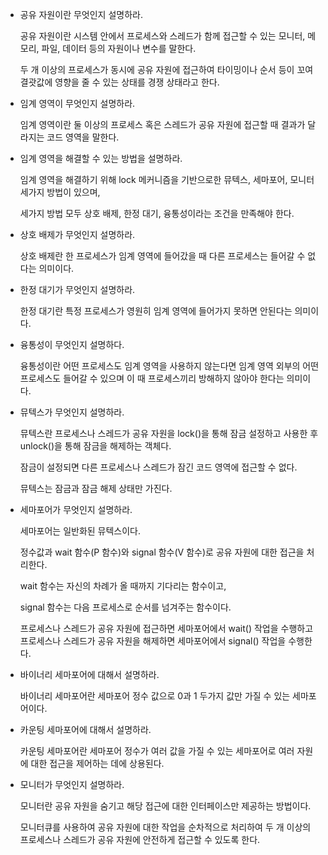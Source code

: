 - 공유 자원이란 무엇인지 설명하라.
    
    공유 자원이란 시스템 안에서 프로세스와 스레드가 함께 접근할 수 있는 모니터, 메모리, 파일, 데이터 등의 자원이나 변수를 말한다.
    
    두 개 이상의 프로세스가 동시에 공유 자원에 접근하여 타이밍이나 순서 등이 꼬여 결괏값에 영향을 줄 수 있는 상태를 경쟁 상태라고 한다.
    
- 임계 영역이 무엇인지 설명하라.
    
    임계 영역이란 둘 이상의 프로세스 혹은 스레드가 공유 자원에 접근할 때 결과가 달라지는 코드 영역을 말한다.
    
- 임계 영역을 해결할 수 있는 방법을 설명하라.
    
    임계 영역을 해결하기 위해 lock 메커니즘을 기반으로한 뮤텍스, 세마포어, 모니터 세가지 방법이 있으며,
    
    세가지 방법 모두 상호 배제, 한정 대기, 융통성이라는 조건을 만족해야 한다.
    
- 상호 배제가 무엇인지 설명하라.
    
    상호 배제란 한 프로세스가 임계 영역에 들어갔을 때 다른 프로세스는 들어갈 수 없다는 의미이다.
    
- 한정 대기가 무엇인지 설명하라.
    
    한정 대기란 특정 프로세스가 영원히 임계 영역에 들어가지 못하면 안된다는 의미이다.
    
- 융통성이 무엇인지 설명하다.
    
    융통성이란 어떤 프로세스도 임계 영역을 사용하지 않는다면 임계 영역 외부의 어떤 프로세스도 들어갈 수 있으며 이 때 프로세스끼리 방해하지 않아야 한다는 의미이다.
    
- 뮤텍스가 무엇인지 설명하라.
    
    뮤텍스란 프로세스나 스레드가 공유 자원을 lock()을 통해 잠금 설정하고 사용한 후 unlock()을 통해 잠금을 해제하는 객체다.
    
    잠금이 설정되면 다른 프로세스나 스레드가 잠긴 코드 영역에 접근할 수 없다.
    
    뮤텍스는 잠금과 잠금 해제 상태만 가진다.
    
- 세마포어가 무엇인지 설명하라.
    
    세마포어는 일반화된 뮤텍스이다. 
    
    정수값과 wait 함수(P 함수)와 signal 함수(V 함수)로 공유 자원에 대한 접근을 처리한다.
    
    wait 함수는 자신의 차례가 올 때까지 기다리는 함수이고,
    
    signal 함수는 다음 프로세스로 순서를 넘겨주는 함수이다.
    
    프로세스나 스레드가 공유 자원에 접근하면 세마포어에서 wait() 작업을 수행하고 프로세스나 스레드가 공유 자원을 해제하면 세마포어에서 signal() 작업을 수행한다.
    
- 바이너리 세마포어에 대해서 설명하라.
    
    바이너리 세마포어란 세마포어 정수 값으로 0과 1 두가지 값만 가질 수 있는 세마포어이다.
    
- 카운팅 세마포어에 대해서 설명하라.
    
    카운팅 세마포어란 세마포어 정수가 여러 값을 가질 수 있는 세마포어로 여러 자원에 대한 접근을 제어하는 데에 상용된다.
    
- 모니터가 무엇인지 설명하라.
    
    모니터란 공유 자원을 숨기고 해당 접근에 대한 인터페이스만 제공하는 방법이다.
    
    모니터큐를 사용하여 공유 자원에 대한 작업을 순차적으로 처리하여 두 개 이상의 프로세스나 스레드가 공유 자원에 안전하게 접근할 수 있도록 한다.
